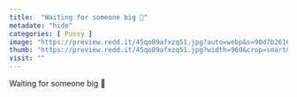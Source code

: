 ```yaml
---
title:  "Waiting for someone big 👀"
metadate: "hide"
categories: [ Pussy ]
image: "https://preview.redd.it/45qo89afxzq51.jpg?auto=webp&s=90d7b2610254d0b08437f73cf94580ddeed572e0"
thumb: "https://preview.redd.it/45qo89afxzq51.jpg?width=960&crop=smart&auto=webp&s=3819e8a83e754a5e92f5377df2875cf59990f201"
visit: ""
---
```

Waiting for someone big 👀

